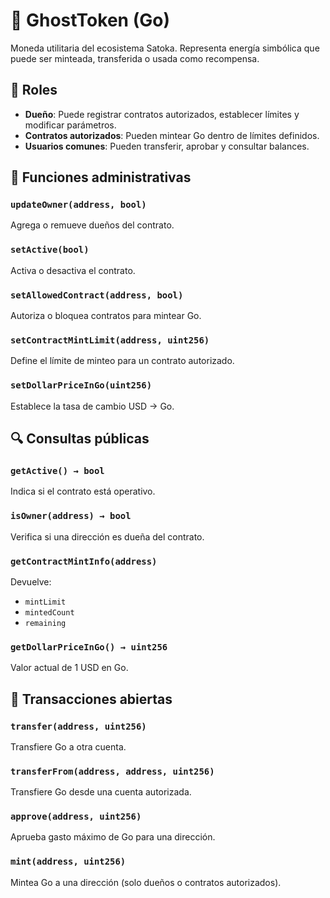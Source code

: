 # 👻 GhostToken (Go)

Moneda utilitaria del ecosistema Satoka. Representa energía simbólica que puede ser minteada, transferida o usada como recompensa.

## 🔐 Roles

- **Dueño**: Puede registrar contratos autorizados, establecer límites y modificar parámetros.
- **Contratos autorizados**: Pueden mintear Go dentro de límites definidos.
- **Usuarios comunes**: Pueden transferir, aprobar y consultar balances.

## 🧩 Funciones administrativas

### `updateOwner(address, bool)`
Agrega o remueve dueños del contrato.

### `setActive(bool)`
Activa o desactiva el contrato.

### `setAllowedContract(address, bool)`
Autoriza o bloquea contratos para mintear Go.

### `setContractMintLimit(address, uint256)`
Define el límite de minteo para un contrato autorizado.

### `setDollarPriceInGo(uint256)`
Establece la tasa de cambio USD → Go.

## 🔍 Consultas públicas

### `getActive() → bool`
Indica si el contrato está operativo.

### `isOwner(address) → bool`
Verifica si una dirección es dueña del contrato.

### `getContractMintInfo(address)`
Devuelve:
- `mintLimit`
- `mintedCount`
- `remaining`

### `getDollarPriceInGo() → uint256`
Valor actual de 1 USD en Go.

## 🔁 Transacciones abiertas

### `transfer(address, uint256)`
Transfiere Go a otra cuenta.

### `transferFrom(address, address, uint256)`
Transfiere Go desde una cuenta autorizada.

### `approve(address, uint256)`
Aprueba gasto máximo de Go para una dirección.

### `mint(address, uint256)`
Mintea Go a una dirección (solo dueños o contratos autorizados).
